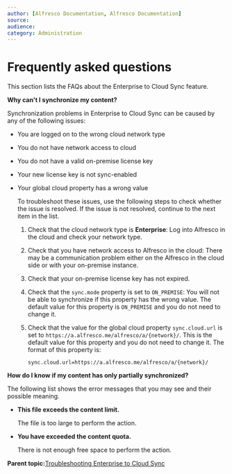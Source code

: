 ```yaml
---
author: [Alfresco Documentation, Alfresco Documentation]
source: 
audience: 
category: Administration
---
```


# Frequently asked questions

This section lists the FAQs about the Enterprise to Cloud Sync feature.

**Why can't I synchronize my content?**

Synchronization problems in Enterprise to Cloud Sync can be caused by any of the following issues:

-   You are logged on to the wrong cloud network type
-   You do not have network access to cloud
-   You do not have a valid on-premise license key
-   Your new license key is not sync-enabled
-   Your global cloud property has a wrong value

    To troubleshoot these issues, use the following steps to check whether the issue is resolved. If the issue is not resolved, continue to the next item in the list.

    1.  Check that the cloud network type is **Enterprise**: Log into Alfresco in the cloud and check your network type.
    2.  Check that you have network access to Alfresco in the cloud: There may be a communication problem either on the Alfresco in the cloud side or with your on-premise instance.
    3.  Check that your on-premise license key has not expired.
    4.  Check that the `sync.mode` property is set to `ON_PREMISE`: You will not be able to synchronize if this property has the wrong value. The default value for this property is `ON_PREMISE` and you do not need to change it.
    5.  Check that the value for the global cloud property `sync.cloud.url` is set to `https://a.alfresco.me/alfresco/a/{network}/`. This is the default value for this property and you do not need to change it. The format of this property is:

        ```
        sync.cloud.url=https://a.alfresco.me/alfresco/a/{network}/ 
        ```


**How do I know if my content has only partially synchronized?**

The following list shows the error messages that you may see and their possible meaning.

-   **This file exceeds the content limit.**

    The file is too large to perform the action.

-   **You have exceeded the content quota.**

    There is not enough free space to perform the action.


**Parent topic:**[Troubleshooting Enterprise to Cloud Sync](../concepts/cloud_sync_troubleshooting.md)

